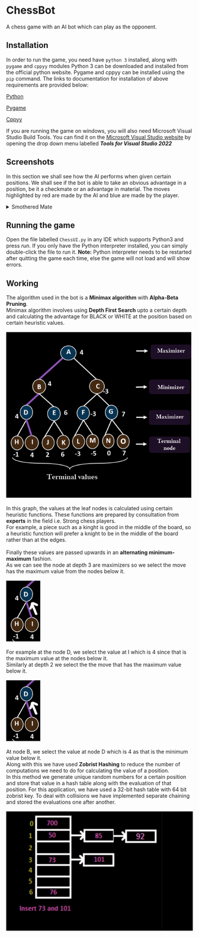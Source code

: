 # ChessBot
A chess game with an AI bot which can play as the opponent.

## Installation
In order to run the game, you need have `python 3` installed, along with `pygame` and `cppyy` modules
Python 3 can be downloaded and installed from the official python website. Pygame and cppyy can be installed using the `pip` command. 
The links to documentation for installation of above requirements are provided below:

[Python](https://wiki.python.org/moin/BeginnersGuide)

[Pygame](https://www.pygame.org/wiki/GettingStarted)

[Cppyy](https://cppyy.readthedocs.io/en/latest/installation.html)

If you are running the game on windows, you will also need Microsoft Visual Studio Build Tools. You can find it on the [Microsoft Visual Studio website](https://visualstudio.microsoft.com/downloads/) by opening the drop down menu labelled ***Tools for Visual Studio 2022***
## Screenshots
In this section we shall see how the AI performs when given certain positions. We shall see if the bot is able to take an obvious advantage in a position, be it a checkmate or an advantage in material.
The moves highlighted by red are made by the AI and blue are made by the player.
<details><summary>Smothered Mate</summary>
<p>
In this section we will see how the AI performs a smothered mate which involves mating the king by surrounding the king with its own pieces and then checking the king.
<br> Move 1: Rb8 Nf7
<br> The rook moves on a random square on the back rank and now we can setup a smothered mate. The AI first gives a check by moving the knight to the f7 square.

![plot](Assets/Smothered1.png)

<br> Move 2: Rb8 Nf7
  
<br>

</p>
</details>

## Running the game
Open the file labelled `ChessUI.py` in any IDE which supports Python3 and press _run_. If you only have the Python interpreter installed, you can simply double-click the file to run it. 
**Note:** Python interpreter needs to be restarted after quitting the game each time, else the game will not load and will show errors.<br>
## Working

The algorithm used in the bot is a **Minimax algorithm** with **Alpha-Beta Pruning**.<br>
Minimax algorithm involves using **Depth First Search** upto a certain depth and calculating the advantage for BLACK or WHITE at the position based on certain heuristic values.<br>
<br>
![plot](Assets/minimax.png)
<br>
<br>
In this graph, the values at the leaf nodes is calculated using certain heuristic functions.
These functions are prepared by consultation from **experts** in the field i.e. Strong chess players.
<br>
For example, a piece such as a kinght is good in the middle of the board, so a heuristic function will prefer a knight to be in the middle of the board rather than at the edges.
<br>
<br>
Finally these values are passed upwards in an **alternating minimum-maximum** fashion.
<br>
As we can see the node at depth 3 are maximizers so we select the move has the maximum value from the nodes below it.
<br>
<br>
![plot](Assets/minimax1.png)
<br>
<br>
For example at the node D, we select the value at I which is 4 since that is the maximum value at the nodes below it.
<br>
Similarly at depth 2 we select the the move that has the maximum value below it. 
<br>
<br>
![plot](Assets/minimax1.png)
<br>
<br>
At node B, we select the value at node D which is 4 as that is the minimum value below it.
<br>
Along with this we have used **Zobrist Hashing** to reduce the number of computations we need to do for calculating the value of a position.
<br>
In this method we generate unique random numbers for a certain position and store that value in a hash table along with the evaluation of that position.
For this application, we have used a 32-bit hash table with 64 bit zobrist key. To deal with collisions we have implemented separate chaining and stored the evaluations one after another.
<br>
<br>
![plot](Assets/Zobrist.png)
